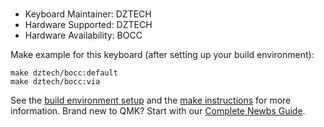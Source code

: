 #
* Keyboard Maintainer: DZTECH
* Hardware Supported: DZTECH
* Hardware Availability: BOCC

Make example for this keyboard (after setting up your build environment):

    make dztech/bocc:default
    make dztech/bocc:via

See the [build environment setup](https://docs.qmk.fm/#/getting_started_build_tools) and the [make instructions](https://docs.qmk.fm/#/getting_started_make_guide) for more information. Brand new to QMK? Start with our [Complete Newbs Guide](https://docs.qmk.fm/#/newbs).

